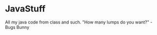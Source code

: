 JavaStuff
=========

All my java code from class and such.
"How many lumps do you want?"  -Bugs Bunny
